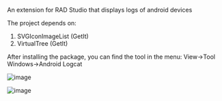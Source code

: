 An extension for RAD Studio that displays logs of android devices

The project depends on:
  1. SVGIconImageList (GetIt)
  2. VirtualTree (GetIt)

After installing the package, you can find the tool in the menu:
  View->Tool Windows->Android Logcat

![image](https://github.com/ivanovsergeyminsk/LogcatD/assets/25233737/19d8a8e9-d2d9-4598-b6c0-9fd9634fe3c5)

![image](https://github.com/ivanovsergeyminsk/LogcatD/assets/25233737/00007b7a-e5ba-4630-8428-88198855c80c)
